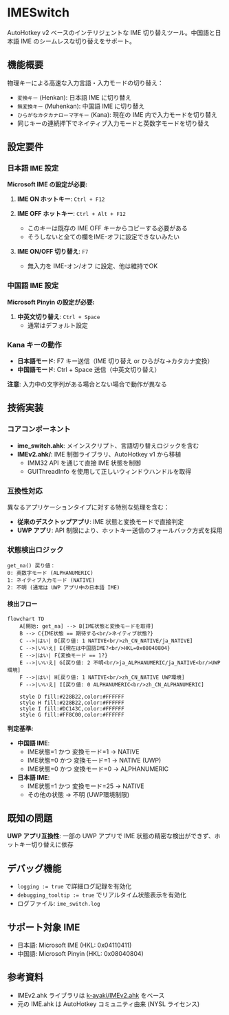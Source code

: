 # IMESwitch

AutoHotkey v2 ベースのインテリジェントな IME 切り替えツール。中国語と日本語 IME のシームレスな切り替えをサポート。

## 機能概要

物理キーによる高速な入力言語・入力モードの切り替え：
- `変換キー` (Henkan): 日本語 IME に切り替え
- `無変換キー` (Muhenkan): 中国語 IME に切り替え
- `ひらがなカタカナローマ字キー` (Kana): 現在の IME 内で入力モードを切り替え
- 同じキーの連続押下でネイティブ入力モードと英数字モードを切り替え

## 設定要件

### 日本語 IME 設定

**Microsoft IME の設定が必要:**

1. **IME ON ホットキー**: `Ctrl + F12`

2. **IME OFF ホットキー**: `Ctrl + Alt + F12`  
   - このキーは既存の IME OFF キーからコピーする必要がある
   - そうしないと全ての欄をIME-オフに設定できないみたい

3. **IME ON/OFF 切り替え**: `F7`
   - 無入力を IME-オン/オフ に設定、他は維持でOK

### 中国語 IME 設定

**Microsoft Pinyin の設定が必要:**

1. **中英文切り替え**: `Ctrl + Space`
   - 通常はデフォルト設定

### Kana キーの動作

- **日本語モード**: F7 キー送信（IME 切り替え or ひらがな→カタカナ変換）
- **中国語モード**: Ctrl + Space 送信（中英文切り替え）

**注意**: 入力中の文字列がある場合とない場合で動作が異なる

## 技術実装

### コアコンポーネント

- **ime_switch.ahk**: メインスクリプト、言語切り替えロジックを含む
- **IMEv2.ahk/**: IME 制御ライブラリ、AutoHotkey v1 から移植
  - IMM32 API を通じて直接 IME 状態を制御
  - GUIThreadInfo を使用して正しいウィンドウハンドルを取得

### 互換性対応

異なるアプリケーションタイプに対する特別な処理を含む：
- **従来のデスクトップアプリ**: IME 状態と変換モードで直接判定
- **UWP アプリ**: API 制限により、ホットキー送信のフォールバック方式を採用

### 状態検出ロジック

```
get_na() 戻り値：
0: 英数字モード (ALPHANUMERIC)  
1: ネイティブ入力モード (NATIVE)
2: 不明 (通常は UWP アプリ中の日本語 IME)
```

#### 検出フロー

```mermaid
flowchart TD
    A[開始: get_na] --> B[IME状態と変換モードを取得]
    B --> C{IME状態 == 期待する<br/>ネイティブ状態?}
    C -->|はい| D[戻り値: 1 NATIVE<br/>zh_CN_NATIVE/ja_NATIVE]
    C -->|いいえ| E{現在は中国語IME?<br/>HKL=0x08040804}
    E -->|はい| F{変換モード == 1?}
    E -->|いいえ| G[戻り値: 2 不明<br/>ja_ALPHANUMERIC/ja_NATIVE<br/>UWP環境]
    F -->|はい| H[戻り値: 1 NATIVE<br/>zh_CN_NATIVE UWP環境]
    F -->|いいえ| I[戻り値: 0 ALPHANUMERIC<br/>zh_CN_ALPHANUMERIC]
    
    style D fill:#228B22,color:#FFFFFF
    style H fill:#228B22,color:#FFFFFF
    style I fill:#DC143C,color:#FFFFFF
    style G fill:#FF8C00,color:#FFFFFF
```

**判定基準:**
- **中国語 IME**: 
  - IME状態=1 かつ 変換モード=1 → NATIVE
  - IME状態=0 かつ 変換モード=1 → NATIVE (UWP)
  - IME状態=0 かつ 変換モード=0 → ALPHANUMERIC
- **日本語 IME**: 
  - IME状態=1 かつ 変換モード=25 → NATIVE
  - その他の状態 → 不明 (UWP環境制限)

## 既知の問題

**UWP アプリ互換性**: 一部の UWP アプリで IME 状態の精密な検出ができず、ホットキー切り替えに依存

## デバッグ機能

- `logging := true` で詳細ログ記録を有効化
- `debugging_tooltip := true` でリアルタイム状態表示を有効化
- ログファイル: `ime_switch.log`

## サポート対象 IME

- 日本語: Microsoft IME (HKL: 0x04110411)
- 中国語: Microsoft Pinyin (HKL: 0x08040804)

## 参考資料

- IMEv2.ahk ライブラリは [k-ayaki/IMEv2.ahk](https://github.com/k-ayaki/IMEv2.ahk) をベース
- 元の IME.ahk は AutoHotkey コミュニティ由来 (NYSL ライセンス)
